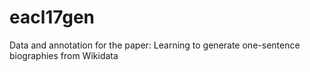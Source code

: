 # eacl17gen
Data and annotation for the paper: Learning to generate one-sentence biographies from Wikidata
